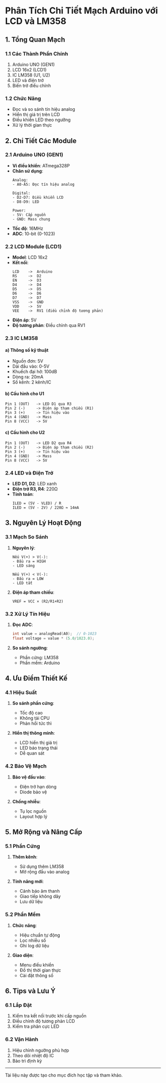 # Phân Tích Chi Tiết Mạch Arduino với LCD và LM358

## 1. Tổng Quan Mạch

### 1.1 Các Thành Phần Chính
1. Arduino UNO (GEN1)
2. LCD 16x2 (LCD1)
3. IC LM358 (U1, U2)
4. LED và điện trở
5. Biến trở điều chỉnh

### 1.2 Chức Năng
- Đọc và so sánh tín hiệu analog
- Hiển thị giá trị trên LCD
- Điều khiển LED theo ngưỡng
- Xử lý thời gian thực

## 2. Chi Tiết Các Module

### 2.1 Arduino UNO (GEN1)
- **Vi điều khiển**: ATmega328P
- **Chân sử dụng**:
  ```
  Analog:
  - A0-A5: Đọc tín hiệu analog
  
  Digital:
  - D2-D7: Điều khiển LCD
  - D8-D9: LED
  
  Power:
  - 5V: Cấp nguồn
  - GND: Mass chung
  ```
- **Tốc độ**: 16MHz
- **ADC**: 10-bit (0-1023)

### 2.2 LCD Module (LCD1)
- **Model**: LCD 16x2
- **Kết nối**:
  ```
  LCD    ->  Arduino
  RS     ->  D2
  EN     ->  D3
  D4     ->  D4
  D5     ->  D5
  D6     ->  D6
  D7     ->  D7
  VSS    ->  GND
  VDD    ->  5V
  VEE    ->  RV1 (điều chỉnh độ tương phản)
  ```
- **Điện áp**: 5V
- **Độ tương phản**: Điều chỉnh qua RV1

### 2.3 IC LM358
#### a) Thông số kỹ thuật
- Nguồn đơn: 5V
- Dải đầu vào: 0-5V
- Khuếch đại hở: 100dB
- Dòng ra: 20mA
- Số kênh: 2 kênh/IC

#### b) Cấu hình cho U1
```
Pin 1 (OUT)   -> LED D1 qua R3
Pin 2 (-)     -> Điện áp tham chiếu (R1)
Pin 3 (+)     -> Tín hiệu vào
Pin 4 (GND)   -> Mass
Pin 8 (VCC)   -> 5V
```

#### c) Cấu hình cho U2
```
Pin 1 (OUT)   -> LED D2 qua R4
Pin 2 (-)     -> Điện áp tham chiếu (R2)
Pin 3 (+)     -> Tín hiệu vào
Pin 4 (GND)   -> Mass
Pin 8 (VCC)   -> 5V
```

### 2.4 LED và Điện Trở
- **LED D1, D2**: LED xanh
- **Điện trở R3, R4**: 220Ω
- **Tính toán**:
  ```
  ILED = (5V - VLED) / R
  ILED = (5V - 2V) / 220Ω ≈ 14mA
  ```

## 3. Nguyên Lý Hoạt Động

### 3.1 Mạch So Sánh
1. **Nguyên lý**:
   ```
   Nếu V(+) > V(-):
   - Đầu ra = HIGH
   - LED sáng
   
   Nếu V(+) < V(-):
   - Đầu ra = LOW
   - LED tắt
   ```

2. **Điện áp tham chiếu**:
   ```
   VREF = VCC × (R2/R1+R2)
   ```

### 3.2 Xử Lý Tín Hiệu
1. **Đọc ADC**:
   ```cpp
   int value = analogRead(A0);  // 0-1023
   float voltage = value * (5.0/1023.0);
   ```

2. **So sánh ngưỡng**:
   - Phần cứng: LM358
   - Phần mềm: Arduino

## 4. Ưu Điểm Thiết Kế

### 4.1 Hiệu Suất
1. **So sánh phần cứng**:
   - Tốc độ cao
   - Không tải CPU
   - Phản hồi tức thì

2. **Hiển thị thông minh**:
   - LCD hiển thị giá trị
   - LED báo trạng thái
   - Dễ quan sát

### 4.2 Bảo Vệ Mạch
1. **Bảo vệ đầu vào**:
   - Điện trở hạn dòng
   - Diode bảo vệ

2. **Chống nhiễu**:
   - Tụ lọc nguồn
   - Layout hợp lý

## 5. Mở Rộng và Nâng Cấp

### 5.1 Phần Cứng
1. **Thêm kênh**:
   - Sử dụng thêm LM358
   - Mở rộng đầu vào analog

2. **Tính năng mới**:
   - Cảnh báo âm thanh
   - Giao tiếp không dây
   - Lưu dữ liệu

### 5.2 Phần Mềm
1. **Chức năng**:
   - Hiệu chuẩn tự động
   - Lọc nhiễu số
   - Ghi log dữ liệu

2. **Giao diện**:
   - Menu điều khiển
   - Đồ thị thời gian thực
   - Cài đặt thông số

## 6. Tips và Lưu Ý

### 6.1 Lắp Đặt
1. Kiểm tra kết nối trước khi cấp nguồn
2. Điều chỉnh độ tương phản LCD
3. Kiểm tra phân cực LED

### 6.2 Vận Hành
1. Hiệu chỉnh ngưỡng phù hợp
2. Theo dõi nhiệt độ IC
3. Bảo trì định kỳ

---
Tài liệu này được tạo cho mục đích học tập và tham khảo.